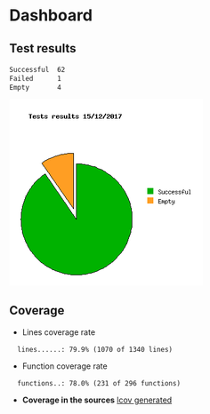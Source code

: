 Dashboard
=========

Test results
------------
```
Successful  62
Failed      1
Empty       4
```
![](tests.png)

Coverage
--------

- Lines coverage rate
```
  lines......: 79.9% (1070 of 1340 lines)
```

- Function coverage rate
```
  functions..: 78.0% (231 of 296 functions)
```

- **Coverage in the sources**
  [lcov generated](http://lionel.draghi.free.fr/Archicheck/lcov/home/lionel/Proj/Archicheck/Src/index-sort-f.html)
